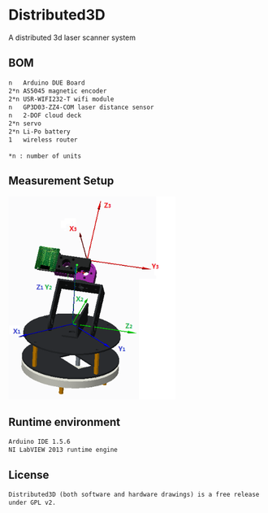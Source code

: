 Distributed3D
=============

A distributed 3d laser scanner system

BOM
---

    n   Arduino DUE Board
    2*n AS5045 magnetic encoder
    2*n USR-WIFI232-T wifi module
    n   GP3D03-ZZ4-COM laser distance sensor
    n   2-DOF cloud deck
    2*n servo
    2*n Li-Po battery
    1   wireless router
    
    *n : number of units

Measurement Setup
---

<img src="./Model/Rendering/002.PNG" alt="drawing" height="400"/>

Runtime environment
---

    Arduino IDE 1.5.6
    NI LabVIEW 2013 runtime engine
    
License
---

    Distributed3D (both software and hardware drawings) is a free release under GPL v2.
